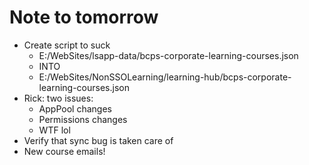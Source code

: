# Note to tomorrow

- Create script to suck
    - E:/WebSites/lsapp-data/bcps-corporate-learning-courses.json 
    - INTO 
    - E:/WebSites/NonSSOLearning/learning-hub/bcps-corporate-learning-courses.json
- Rick: two issues:
    - AppPool changes
    - Permissions changes
    - WTF lol
- Verify that sync bug is taken care of
- New course emails!